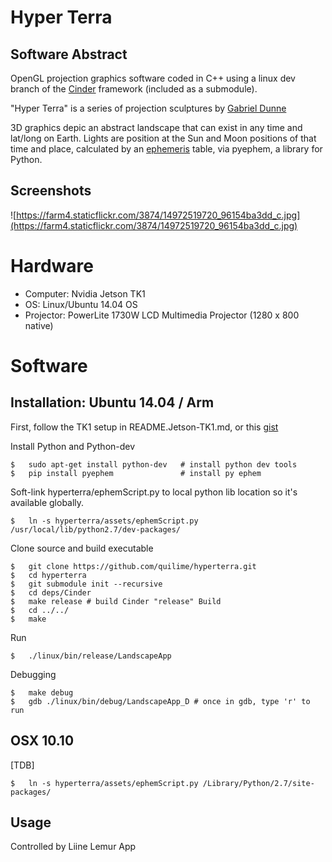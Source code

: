# Hyper Terra

## Software Abstract

OpenGL projection graphics software coded in C++ using a linux dev branch of the [Cinder](http://libcinder.org/) framework (included as a submodule). 

"Hyper Terra" is a series of projection sculptures by [Gabriel Dunne](http://gabrieldunne.com)

3D graphics depic an abstract landscape that can exist in any time and lat/long on Earth. Lights are position at the Sun and Moon positions of that time and place, calculated by an [ephemeris](http://en.wikipedia.org/wiki/Ephemeris) table, via pyephem, a library for Python.

## Screenshots

![https://farm4.staticflickr.com/3874/14972519720_96154ba3dd_c.jpg](https://farm4.staticflickr.com/3874/14972519720_96154ba3dd_c.jpg)

# Hardware

- Computer: Nvidia Jetson TK1 
- OS: Linux/Ubuntu 14.04 OS
- Projector: PowerLite 1730W LCD Multimedia Projector (1280 x 800 native)

# Software

## Installation: Ubuntu 14.04 / Arm

First, follow the TK1 setup in README.Jetson-TK1.md, or this [gist](https://gist.github.com/quilime/0104aa2268cd8e5f0a51)

Install Python and Python-dev

    $   sudo apt-get install python-dev   # install python dev tools
    $   pip install pyephem               # install py ephem

Soft-link hyperterra/ephemScript.py to local python lib location so it's available globally.

    $   ln -s hyperterra/assets/ephemScript.py /usr/local/lib/python2.7/dev-packages/

Clone source and build executable

    $   git clone https://github.com/quilime/hyperterra.git
    $   cd hyperterra
    $   git submodule init --recursive
    $   cd deps/Cinder 
    $   make release # build Cinder "release" Build
    $   cd ../../
    $   make
    
Run

    $   ./linux/bin/release/LandscapeApp
    
Debugging
    
    $   make debug
    $   gdb ./linux/bin/debug/LandscapeApp_D # once in gdb, type 'r' to run

## OSX 10.10

[TDB]
    
    $   ln -s hyperterra/assets/ephemScript.py /Library/Python/2.7/site-packages/


    
## Usage

Controlled by Liine Lemur App
